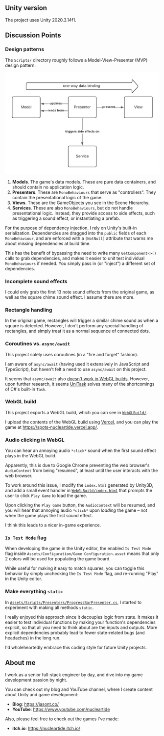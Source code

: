 ## Unity version

The project uses Unity 2020.3.14f1.

## Discussion Points

### Design patterns

The `Scripts/` directory roughly follows a Model-View-Presenter (MVP) design pattern:

<img src="./Images/project_structure.png" alt="Model-View-Presenter" width="600" />

1. **Models**. The game's data models. These are pure data containers, and should contain no application logic.
2. **Presenters**. These are `MonoBehaviours` that serve as "controllers". They contain the presentational logic of the game.
3. **Views**. These are the GameObjects you see in the Scene Hierarchy.
4. **Services**. These are also `MonoBehaviours`, but do not handle presentational logic. Instead, they provide access to side effects, such as triggering a sound effect, or instantiating a prefab.

For the purpose of dependency injection, I rely on Unity's built-in serialization. Dependencies are dragged into the `public` fields of each `MonoBehaviour`, and are enforced with a `[NotNull]` attribute that warns me about missing dependencies at build time.

This has the benefit of bypassing the need to write many `GetComponent<>()` calls to grab dependencies, and makes it easier to unit test individual `MonoBehaviours` if needed. You simply pass in (or "inject") a different set of dependencies.

### Incomplete sound effects

I could only grab the first 13 note sound effects from the original game, as well as the square chime sound effect. I assume there are more.

### Rectangle handling

In the original game, rectangles will trigger a similar chime sound as when a square is detected. However, I don't perform any special handling of rectangles, and simply treat it as a normal sequence of connected dots.

### Coroutines vs. `async/await`

This project solely uses coroutines (in a "fire and forget" fashion).

I am aware of `async/await` (having used it extensively in JavaScript and TypeScript), but haven't felt a need to use `async/await` on this project.

It seems that `async/await` also [doesn't work in WebGL builds](http://www.youtube.com/watch?v=WY-mk-ZGAq8&t=15m10s). However, upon further research, it seems [UniTask](https://www.reddit.com/r/Unity3D/comments/q4ivhh/async_await_is_coroutines_hot_sister_a_quick_intro/hfz5d8p/) solves many of the shortcomings of C#'s built-in `Task`.

### WebGL build

This project exports a WebGL build, which you can see in [`WebGLBuild/`](./WebGLBuild).

I upload the contents of the WebGL build using [Vercel](https://vercel.com/), and you can play the game at https://spots-nucleartide.vercel.app/.

### Audio clicking in WebGL

You can hear an annoying audio `*click*` sound when the first sound effect plays in the WebGL build.

Apparently, this is due to Google Chrome preventing the web browser's `AudioContext` from being "resumed", at least until the user interacts with the web browser.

To work around this issue, I modify the `index.html` generated by Unity3D, and add a small event handler in [`WebGLBuild/index.html`](./WebGLBuild/index.html) that prompts the user to click `Play Game` to load the game.

Upon clicking the `Play Game` button, the `AudioContext` will be resumed, and you will hear that annoying audio `*click*` upon *loading* the game – not when the game plays the first sound effect.

I think this leads to a nicer in-game experience.

### `Is Test Mode` flag

When developing the game in the Unity editor, the enabled `Is Test Mode` flag inside `Assets/Configuration/Game Configuration.asset` means that only 2 colors will be used for populating the game board.

While useful for making it easy to match squares, you can toggle this behavior by simply unchecking the `Is Test Mode` flag, and re-running "Play" in the Unity editor.

### Make everything `static`

In [`Assets/Scripts/Presenters/ProgressBarPresenter.cs`](./Assets/Scripts/Presenters/ProgressBarPresenter.cs), I started to experiment with making all methods `static`.

I really enjoyed this approach since it decouples logic from state. It makes it easier to test individual functions by making your function's dependencies explicit, so that all you need to think about are the inputs and outputs. More explicit dependencies probably lead to fewer state-related bugs (and headaches) in the long run.

I'd wholeheartedly embrace this coding style for future Unity projects.

## About me

I work as a senior full-stack engineer by day, and dive into my game development passion by night.

You can check out my blog and YouTube channel, where I create content about Unity and game development:

* **Blog**: https://jasont.co/
* **YouTube**: https://www.youtube.com/nucleartide

Also, please feel free to check out the games I've made:

* **itch.io**: https://nucleartide.itch.io/
